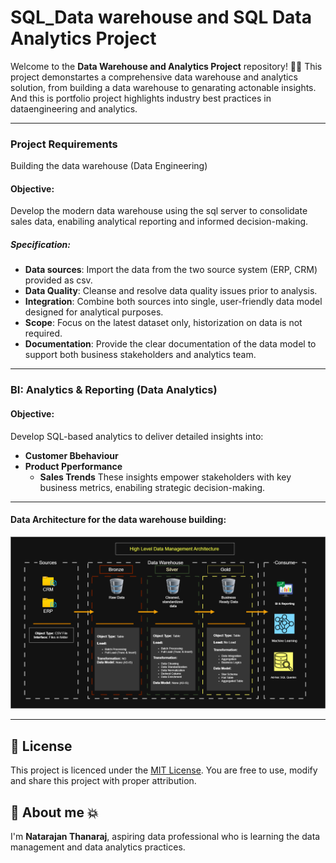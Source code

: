 # SQL_Data warehouse and SQL Data Analytics Project 

Welcome to the **Data Warehouse and Analytics Project** repository! 🚀💥
This project demonstartes a comprehensive data warehouse and analytics solution, from building a data warehouse to genarating actonable insights. And this is portfolio project highlights industry best practices in dataengineering and analytics.

---
### Project Requirements
Building the data warehouse (Data Engineering)
####  Objective:
Develop the modern data warehouse using the sql server to consolidate sales data, enabiling analytical reporting and informed decision-making. 

##### Specification: 
- **Data sources**: Import the data from the two source system (ERP, CRM) provided as csv.
- **Data Quality**: Cleanse and resolve data quality issues prior to analysis.
- **Integration**: Combine both sources into single, user-friendly data model designed for analytical purposes. 
- **Scope**: Focus on the latest dataset only, historization on data is not required. 
- **Documentation**: Provide the clear documentation of the data model to support both business stakeholders and analytics team. 

---
### BI: Analytics & Reporting (Data Analytics)

####  Objective:
Develop SQL-based analytics to deliver detailed insights into:
  - **Customer Bbehaviour**
  - **Product Pperformance**
	- **Sales Trends**
These insights empower stakeholders with key business metrics, enabiling strategic decision-making.

---
#### Data Architecture for the data warehouse building: 

![Data Architecture Diagram](https://github.com/NitroNatarajan/sql_data_warehouse_project/blob/main/docs/Architecture_datawarehouse.png)

--- 
## 🪪 License
This project is licenced under the [MIT License](License). You are free to use, modify and share this project with proper attribution. 

## 📔 About me 💥
I'm **Natarajan Thanaraj**, aspiring data professional who is learning the data management and data analytics practices. 
